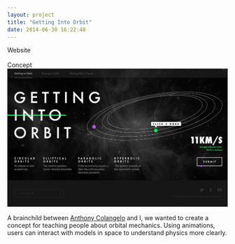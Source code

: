 ```yaml
---
layout: project
title: "Getting Into Orbit"
date: 2014-06-30 16:22:48
---
```


<div class="meta">
	<div class="banner">Website</div>
	<br>
	Concept
</div>

<img src="/images/gemini.jpg" alt="">

A brainchild between <a href="http://acolangelo.com">Anthony Colangelo</a> and I, we wanted to create a concept for teaching people about orbital mechanics. Using animations, users can interact with models in space to understand physics more clearly.
